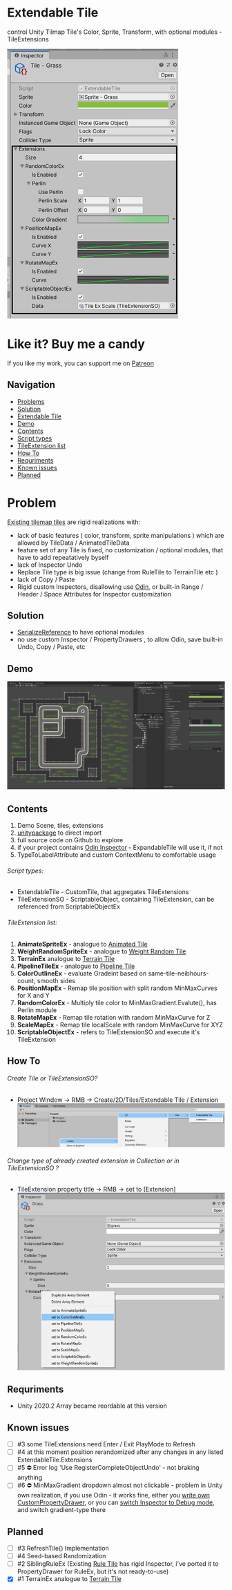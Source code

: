 # Extendable Tile
control Unity Tilmap Tile's Color, Sprite, Transform, with optional modules - TileExtensions

![alt text](https://github.com/mitay-walle/Extendable-Tile/blob/master/Documentation/readme_preview.png)

# Like it? Buy me a candy
If you like my work, you can support me on [Patreon](https://www.patreon.com/mitaywalle)

## Navigation
- [Problems](https://github.com/mitay-walle/Extendable-Tile#problems)
- [Solution](https://github.com/mitay-walle/Extendable-Tile#solution)
- [Extendable Tile](https://github.com/mitay-walle/Extendable-Tile#extendable-tile)
- [Demo](https://github.com/mitay-walle/Extendable-Tile#demo)
- [Contents](https://github.com/mitay-walle/Extendable-Tile#contents)
- [Script types](https://github.com/mitay-walle/Extendable-Tile#script-types)
- [TileExtension list](https://github.com/mitay-walle/Extendable-Tile#tileextension-list)
- [How To](https://github.com/mitay-walle/Extendable-Tile#how-to)
- [Requriments](https://github.com/mitay-walle/Extendable-Tile#requriments)
- [Known issues](https://github.com/mitay-walle/Extendable-Tile#known-issues)
- [Planned](https://github.com/mitay-walle/Extendable-Tile#known-issues)

# Problem
[Existing tilemap tiles](https://docs.unity3d.com/Packages/com.unity.2d.tilemap.extras@1.5/manual/Tiles.html) are rigid realizations with:
- lack of basic features ( color, transform, sprite manipulations ) which are allowed by TileData / AnimatedTileData
- feature set of any Tile is fixed, no customization / optional modules, that have to add repeatatively byself
- lack of Inspector Undo
- Replace Tile type is big issue (change from RuleTile to TerrainTile etc )
- lack of Copy / Paste
- Rigid custom Inspectors, disallowing use [Odin](https://odininspector.com/), or built-in Range / Header / Space Attributes for Inspector customization

## Solution
- [SerializeReference](https://docs.unity3d.com/2019.3/Documentation/ScriptReference/SerializeReference.html) to have optional modules
- no use custom Inspector / PropertyDrawers , to allow Odin, save built-in Undo, Copy / Paste, etc

## Demo
![alt text](https://github.com/mitay-walle/Extendable-Tile/blob/master/Documentation/demo_preview.png)

## Contents
1. Demo Scene, tiles, extensions
2. [unitypackage](https://github.com/mitay-walle/Extendable-Tile/blob/master/extendableTilePacked.unitypackage) to direct import
3. full source code on Github to explore
4. if your project contains [Odin Inspector](https://odininspector.com/) - ExpandableTile will use it, if not
5. TypeToLabelAttribute and custom ContextMenu to comfortable usage

###### Script types:
- ExtendableTile - CustomTile, that aggregates TileExtensions
- TileExtensionSO - ScriptableObject, containing TileExtension, can be referenced from ScriptableObjectEx


###### TileExtension list:
1. **AnimateSpriteEx** - analogue to [Animated Tile](https://docs.unity3d.com/Packages/com.unity.2d.tilemap.extras@1.6/manual/AnimatedTile.html)
2. **WeightRandomSpriteEx** - analogue to [Weight Random Tile](https://docs.unity3d.com/Packages/com.unity.2d.tilemap.extras@1.5/manual/WeightedRandomTile.html)
3. **TerrainEx** analogue to [Terrain Tile](https://docs.unity3d.com/Packages/com.unity.2d.tilemap.extras@1.5/manual/TerrainTile.html)
4. **PipelineTileEx** - analogue to [Pipeline Tile](https://docs.unity3d.com/Packages/com.unity.2d.tilemap.extras@1.5/manual/PipelineTile.html)
5. **ColorOutlineEx** - evaluate Gradeint based on same-tile-neibhours-count, smooth sides
6. **PositionMapEx** - Remap tile position with split random MinMaxCurves for X and Y
7. **RandomColorEx** - Multiply tile color to MinMaxGradient.Evalute(), has Perlin module
8. **RotateMapEx** - Remap tile rotation with random MinMaxCurve for Z
9. **ScaleMapEx** - Remap tile localScale with random MinMaxCurve for XYZ
10. **ScriptableObjectEx** - refers to TileExtensionSO and execute it's TileExtension

## How To
###### Create Tile or TileExtensionSO?
- Project Window -> RMB -> Create/2D/Tiles/Extendable Tile / Extension
![alt text](https://github.com/mitay-walle/Extendable-Tile/blob/master/Documentation/Instruction_createTile_ProjectContextMenu.png?raw=true)
###### Change type of already created extension in Collection or in TileExtensionSO ?
- TileExtension property title -> RMB -> set to \[Extension]
![alt text](https://github.com/mitay-walle/Extendable-Tile/blob/master/Documentation/Instruction_setType_ContextMenu.png?raw=true)

## Requriments
- Unity 2020.2 Array became reordable at this version
 
## Known issues
- [ ] #3 some TileExtensions need Enter / Exit PlayMode to Refresh
- [ ] #4 at this moment position rerandomized after any changes in any listed ExtendableTile.Extensions
- [ ] #5 :no_entry: Error log 'Use RegisterCompleteObjectUndo' - not braking anything<br/>
- [ ] #6 :no_entry: MinMaxGradient dropdown almost not clickable - problem in Unity own realization, if you use Odin - it works fine, either you [write own CustomPropertyDrawer](https://docs.unity3d.com/ru/2019.3/Manual/editor-PropertyDrawers.html), or you can [switch Inspector to Debug mode](https://docs.unity3d.com/Manual/InspectorOptions.html), and switch gradient-type there 

## Planned
- [ ] #3 RefreshTile() Implementation
- [ ] #4 Seed-based Randomization
- [ ] #2 SiblingRuleEx (Existing [Rule Tile](https://docs.unity3d.com/Packages/com.unity.2d.tilemap.extras@1.6/manual/RuleTile.html) has rigid Inspector, i've ported it to PropertyDrawer for RuleEx, but it's not ready-to-use)
- [x] #1 TerrainEx analogue to [Terrain Tile](https://docs.unity3d.com/Packages/com.unity.2d.tilemap.extras@1.5/manual/TerrainTile.html)
